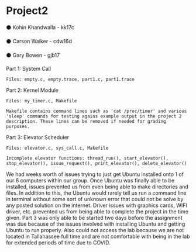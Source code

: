 # Project2

⚫ Kohin Khandwalla - kk17c

⚫ Carson Walker - cdw16d

⚫ Gary Bowen - gjb17

Part 1: System Call 

    Files: empty.c, empty.trace, part1.c, part1.trace

Part 2: Kernel Module

    Files: my_timer.c, Makefile

    Makefile contains command lines such as 'cat /proc/timer' and various 'sleep' commands for testing agains example output in the project 2 description. These lines can be removed if needed for grading purposes.

Part 3: Elevator Scheduler 

    Files: elevator.c, sys_call.c, Makefile

    Incomplete elevator functions: thread_run(), start_elevator(), stop_elevator(), issue_request(), print_elevator(), delete_elevator()


We had weeks worth of issues trying to just get Ubuntu installed onto 1 of our 6 computers within our group. Once Ubuntu was finally able to be installed, issues prevented us from even being able to make directories and files. In addition to this, the Ubuntu would rarely tell us run a command line in terminal without some sort of unknown error that could not be solve by any posted solution on the internet. Driver issues with graphics cards, WIFI driver, etc. prevented us from being able to complete the project in the time given. Part 3 was only able to be started two days before the assignment was due because of the issues involved with installing Ubuntu and getting Ubuntu to run properly. Also could not access the lab because we are not located in Tallahassee full time and are not comfortable with being in the lab for extended periods of time due to COVID.